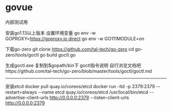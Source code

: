 # govue
内部测试用

安装go1.13以上版本
设置环境变量
go env -w GOPROXY=https://goproxy.io,direct
go env -w GO111MODULE=on

下载go-zero
git clone https://github.com/tal-tech/go-zero
cd go-zero/tools/goctl
go build goctl.go

生成goctl.exe 复制到$gopath/bin下
goctl指令说明
自行浏览文档吧https://github.com/tal-tech/go-zero/blob/master/tools/goctl/goctl.md


----------------------------
安装etcd
docker pull quay.io/coreos/etcd
docker run -itd -p 2379:2379 --restart=always --name etcd quay.io/coreos/etcd /usr/local/bin/etcd --advertise-client-urls http://0.0.0.0:2379 --listen-client-urls http://0.0.0.0:2379